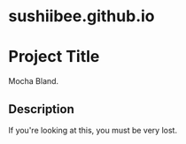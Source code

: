 # sushiibee.github.io

# Project Title

Mocha Bland. 

## Description

If you're looking at this, you must be very lost. 
